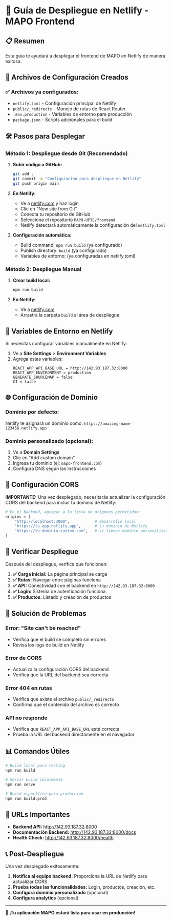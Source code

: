 # 🚀 Guía de Despliegue en Netlify - MAPO Frontend

## 📋 Resumen
Esta guía te ayudará a desplegar el frontend de MAPO en Netlify de manera exitosa.

## 📁 Archivos de Configuración Creados

### ✅ Archivos ya configurados:
- `netlify.toml` - Configuración principal de Netlify
- `public/_redirects` - Manejo de rutas de React Router
- `.env.production` - Variables de entorno para producción
- `package.json` - Scripts adicionales para el build

## 🛠️ Pasos para Desplegar

### Método 1: Despliegue desde Git (Recomendado)

1. **Subir código a GitHub:**
   ```bash
   git add .
   git commit -m "Configuración para despliegue en Netlify"
   git push origin main
   ```

2. **En Netlify:**
   - Ve a [netlify.com](https://netlify.com) y haz login
   - Clic en "New site from Git"
   - Conecta tu repositorio de GitHub
   - Selecciona el repositorio `MAPO-UPTC/frontend`
   - Netlify detectará automáticamente la configuración del `netlify.toml`

3. **Configuración automática:**
   - Build command: `npm run build` (ya configurado)
   - Publish directory: `build` (ya configurado)
   - Variables de entorno: (ya configuradas en netlify.toml)

### Método 2: Despliegue Manual

1. **Crear build local:**
   ```bash
   npm run build
   ```

2. **En Netlify:**
   - Ve a [netlify.com](https://netlify.com)
   - Arrastra la carpeta `build` al área de despliegue

## 🔧 Variables de Entorno en Netlify

Si necesitas configurar variables manualmente en Netlify:

1. Ve a **Site Settings** > **Environment Variables**
2. Agrega estas variables:
   ```
   REACT_APP_API_BASE_URL = http://142.93.187.32:8000
   REACT_APP_ENVIRONMENT = production
   GENERATE_SOURCEMAP = false
   CI = false
   ```

## 🌐 Configuración de Dominio

### Dominio por defecto:
Netlify te asignará un dominio como: `https://amazing-name-123456.netlify.app`

### Dominio personalizado (opcional):
1. Ve a **Domain Settings**
2. Clic en "Add custom domain"
3. Ingresa tu dominio (ej: `mapo-frontend.com`)
4. Configura DNS según las instrucciones

## 🔐 Configuración CORS

**IMPORTANTE:** Una vez desplegado, necesitarás actualizar la configuración CORS del backend para incluir tu dominio de Netlify:

```python
# En el backend, agregar a la lista de orígenes permitidos:
origins = [
    "http://localhost:3000",           # desarrollo local
    "https://tu-app.netlify.app",      # tu dominio de Netlify
    "https://tu-dominio-custom.com",   # si tienes dominio personalizado
]
```

## 🧪 Verificar Despliegue

Después del despliegue, verifica que funcionen:

1. **✅ Carga inicial:** La página principal se carga
2. **✅ Rutas:** Navegar entre páginas funciona
3. **✅ API:** Conectividad con el backend en `http://142.93.187.32:8000`
4. **✅ Login:** Sistema de autenticación funciona
5. **✅ Productos:** Listado y creación de productos

## 🐛 Solución de Problemas

### Error: "Site can't be reached"
- Verifica que el build se completó sin errores
- Revisa los logs de build en Netlify

### Error de CORS
- Actualiza la configuración CORS del backend
- Verifica que la URL del backend sea correcta

### Error 404 en rutas
- Verifica que existe el archivo `public/_redirects`
- Confirma que el contenido del archivo es correcto

### API no responde
- Verifica que `REACT_APP_API_BASE_URL` esté correcta
- Prueba la URL del backend directamente en el navegador

## 📊 Comandos Útiles

```bash
# Build local para testing
npm run build

# Servir build localmente
npm run serve

# Build específico para producción
npm run build:prod
```

## 🔗 URLs Importantes

- **Backend API:** http://142.93.187.32:8000
- **Documentación Backend:** http://142.93.187.32:8000/docs
- **Health Check:** http://142.93.187.32:8000/health

## 📞 Post-Despliegue

Una vez desplegado exitosamente:

1. **Notifica al equipo backend:** Proporciona la URL de Netlify para actualizar CORS
2. **Prueba todas las funcionalidades:** Login, productos, creación, etc.
3. **Configura dominio personalizado** (opcional)
4. **Configura analytics** (opcional)

---

**🎉 ¡Tu aplicación MAPO estará lista para usar en producción!**